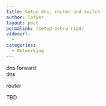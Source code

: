 ```yaml
---
title: Setup dns, router and switch
author: lofyer
layout: post
permalink: /setup-zebra-ripd/
videourl:
  - 
categories:
  - Networking
---
```

dns forward  
dns

router

TBD